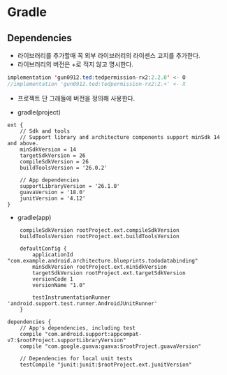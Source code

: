 # Gradle
## Dependencies
- 라이브러리를 추가할때 꼭 외부 라이브러리의 라이센스 고지를 추가한다.
- 라이브러리의 버전은 +로 적지 않고 명시한다.
```java
implementation 'gun0912.ted:tedpermission-rx2:2.2.0' <- O
//implementation 'gun0912.ted:tedpermission-rx2:2.+' <- X
```

- 프로젝트 단 그래들에 버전을 정의해 사용한다.

- gradle(project)
```// Define versions in a single place
ext {
    // Sdk and tools
    // Support library and architecture components support minSdk 14 and above.
    minSdkVersion = 14
    targetSdkVersion = 26
    compileSdkVersion = 26
    buildToolsVersion = '26.0.2'

    // App dependencies
    supportLibraryVersion = '26.1.0'
    guavaVersion = '18.0'
    junitVersion = '4.12'
}
```

- gradle(app)
```android {
    compileSdkVersion rootProject.ext.compileSdkVersion
    buildToolsVersion rootProject.ext.buildToolsVersion

    defaultConfig {
        applicationId "com.example.android.architecture.blueprints.tododatabinding"
        minSdkVersion rootProject.ext.minSdkVersion
        targetSdkVersion rootProject.ext.targetSdkVersion
        versionCode 1
        versionName "1.0"

        testInstrumentationRunner 'android.support.test.runner.AndroidJUnitRunner'
    }

dependencies {
    // App's dependencies, including test
    compile "com.android.support:appcompat-v7:$rootProject.supportLibraryVersion"
    compile "com.google.guava:guava:$rootProject.guavaVersion"

    // Dependencies for local unit tests
    testCompile "junit:junit:$rootProject.ext.junitVersion"
```

